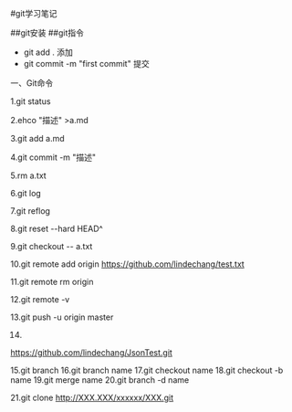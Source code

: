 #git学习笔记

##git安装
##git指令

- git add . 添加
- git commit -m "first commit" 提交


一、Git命令

   1.git status

   2.ehco "描述" >a.md

   3.git add a.md

   4.git commit -m "描述"

   5.rm a.txt
 
   6.git log

   7.git reflog
 
   8.git reset --hard HEAD^ 

   9.git checkout -- a.txt

   

   10.git remote add origin https://github.com/lindechang/test.txt
  
   11.git remote rm origin 

   12.git remote -v

   13.git push -u origin master

   14.
https://github.com/lindechang/JsonTest.git
   
   15.git branch
   16.git branch name
   17.git checkout name
   18.git checkout -b name
   19.git merge name
   20.git branch -d name


   21.git clone http://XXX.XXX/xxxxxx/XXX.git



